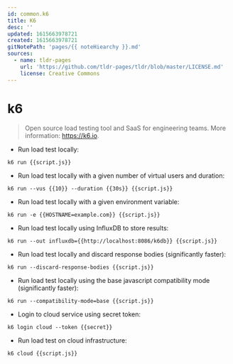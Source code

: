 ```yaml
---
id: common.k6
title: K6
desc: ''
updated: 1615663978721
created: 1615663978721
gitNotePath: 'pages/{{ noteHiearchy }}.md'
sources:
  - name: tldr-pages
    url: 'https://github.com/tldr-pages/tldr/blob/master/LICENSE.md'
    license: Creative Commons
---
```

# k6

> Open source load testing tool and SaaS for engineering teams.
> More information: <https://k6.io>.

- Run load test locally:

`k6 run {{script.js}}`

- Run load test locally with a given number of virtual users and duration:

`k6 run --vus {{10}} --duration {{30s}} {{script.js}}`

- Run load test locally with a given environment variable:

`k6 run -e {{HOSTNAME=example.com}} {{script.js}}`

- Run load test locally using InfluxDB to store results:

`k6 run --out influxdb={{http://localhost:8086/k6db}} {{script.js}}`

- Run load test locally and discard response bodies (significantly faster):

`k6 run --discard-response-bodies {{script.js}}`

- Run load test locally using the base javascript compatibility mode (significantly faster):

`k6 run --compatibility-mode=base {{script.js}}`

- Login to cloud service using secret token:

`k6 login cloud --token {{secret}}`

- Run load test on cloud infrastructure:

`k6 cloud {{script.js}}`


